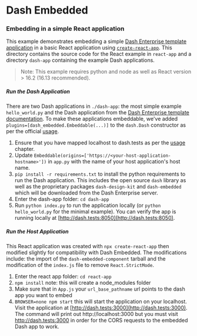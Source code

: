 # Dash Embedded

### Embedding in a simple React application
This example demonstrates embedding a simple [Dash Enterprise template application](http://localhost:8000/Docs/templates/sample-app) in a basic React application using [`create-react-app`](https://create-react-app.dev/docs/getting-started/).
This directory contains the source code for the React example in `react-app` and a directory `dash-app` containing the example Dash applications. 
> Note: This example requires python and node as well as React version > 16.2 (16.13 recommended).

##### Run the Dash Application
There are two Dash applications in `./dash-app`: the most simple example `hello_world.py` and the Dash application from the [Dash Enterprise template documentation](http://localhost:8000/Docs/templates/). To make these applications embeddable, we've added `plugins=[dash_embedded.Embeddable(...)]` to the `dash.Dash` constructor as per the official [usage](/Docs/embedded-middleware/usage).

1. Ensure that you have mapped localhost to dash.tests as per the [usage](http://localhost:8000/Docs/embedded-middleware/usage) chapter.
2. Update `Embeddable(origins=['https://<your-host-application-hostname>'])`  in `app.py` with the name of your host application's host name.
3. `pip install -r requirements.txt` to install the python requirements to run the Dash application. This includes the open source `dash` library as well as the proprietary packages `dash-design-kit` and `dash-embedded` which will be downloaded from the Dash Enterprise server.
4. Enter the dash-app folder: `cd dash-app`
5. Run `python index.py` to run the application locally (or `python hello_world.py` for the minimal example). You can verify the app is running locally at [http://dash.tests:8050](http://dash.tests:8050).

##### Run the Host Application
This React application was created with `npx create-react-app` then modified slightly for compatibility with Dash Embedded. The modifications include: the import of the `dash-embedded-component` tarball and the modification of the `index.js` file to remove `React.StrictMode`. 
1. Enter the react app folder: `cd react-app`
2. `npm install` note: this will create a node_modules folder 
3. Make sure that in `App.js` your `url_base_pathname` url points to the dash app you want to embed
4. `BROWSER=none npm start` this will start the application on your localhost. Visit the application at [http://dash.tests:3000](http://dash.tests:3000). The command will print out http://localhost:3000 but you must visit http://dash.tests:3000 in order for the CORS requests to the embedded Dash app to work.
